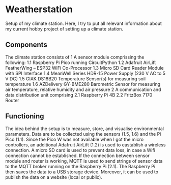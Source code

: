 # Weatherstation
Setup of my climate station. Here, I try to put all relevant information about my current hobby project of setting up a climate station.

## Components
The climate station consists of
1 A sensor module comprissing the following:
1.1 Raspberry Pi Pico running CircuitPython
1.2 Adafruit AirLift FeatherWing – ESP32 WiFi Co-Processor
1.3 Micro SD Card Reader Module with SPI Interface
1.4 MeanWell Series HDR-15 Power Supply (230 V AC to 5 V DC)
1.5 GIAK DS18B20 Temperature Sensor(s) for measuring soil temperature
1.6 AZDelivery GY-BME280 Barometric Sensor for measuring air temperature, relative humidity and air pressure
2 A communication and data distribution unit comprising
2.1 Raspberry Pi 4B
2.2 FritzBox 7170 Router

## Functioning
The idea behind the setup is to measure, store, and visualise environmental parameters. Data are to be collected using the sensors (1.5, 1.6) and the Pi Pico (1.1). Since the Pico W was not available when I got the micro controllers, an additional Adafruit AirLift (1.2) is used to eastablish a wireless connection. A micro SD card is used to prevent data loss, in case a Wifi connection cannot be established.
If the connection between sensor module and router is working, MQTT is used to send strings of sensor data to the MQTT broker running on the Raspberry Pi (2.1).
The Raspberry Pi then saves the data to a USB storage device. Moreover, it can be used to publish the data on a website (local or public).
